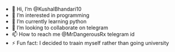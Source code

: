 - 👋 Hi, I’m @KushalBhandari10
- 👀 I’m interested in programming
- 🌱 I’m currently learning python
- 💞️ I’m looking to collaborate on telegram
- 📫 How to reach me @MrDangerousRx telegram id
- ⚡ Fun fact: I decided to traain myself rather than going university

<!---
KushalBhandari10/KushalBhandari10 is a ✨ special ✨ repository because its `README.md` (this file) appears on your GitHub profile.
You can click the Preview link to take a look at your changes.
--->
